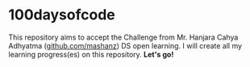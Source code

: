 # 100daysofcode
This repository aims to accept the Challenge from Mr. Hanjara Cahya Adhyatma (<a href="https://github.com/mashanz" target="blank">github.com/mashanz</a>) DS open learning. I will create all my learning progress(es) on this repository. <b>Let's go!</b>
